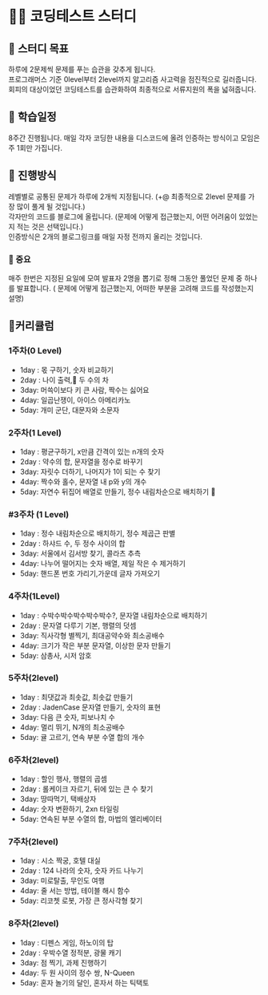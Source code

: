 # 🧑‍💻 코딩테스트 스터디

## 📌 스터디 목표

하루에 2문제씩 문제를 푸는 습관을 갖추게 됩니다.<br>
프로그래머스 기준 0level부터 2level까지 알고리즘 사고력을 점진적으로 길러줍니다.<br>
회피의 대상이었던 코딩테스트를 습관화하여 최종적으로 서류지원의 폭을 넓혀줍니다.

## 📅 학습일정

8주간 진행됩니다.
매일 각자 코딩한 내용을 디스코드에 올려 인증하는 방식이고 모임은 주 1회만 가집니다.

## 💫 진행방식

레벨별로 공통된 문제가 하루에 2개씩 지정됩니다. (+@ 최종적으로 2level 문제를 가장 많이 풀게 될 것입니다.)<br>
각자만의 코드를 블로그에 올립니다. (문제에 어떻게 접근했는지, 어떤 어려움이 있었는지 적는 것은 선택입니다.)<br>
인증방식은 2개의 블로그링크를 매일 자정 전까지 올리는 것입니다.<br>

### **🚨 중요**

매주 한번은 지정된 요일에 모여 발표자 2명을 뽑기로 정해 그동안 풀었던 문제 중 하나를 발표합니다.
( 문제에 어떻게 접근했는지, 어떠한 부분을 고려해 코드를 작성했는지 설명)

## 📄커리큘럼

### 1주차(0 Level)

- 1day : 몫 구하기, 숫자 비교하기
- 2day : 나이 출력, 두 수의 차
- 3day: 머쓱이보다 키 큰 사람, 짝수는 싫어요
- 4day: 일곱난쟁이, 아이스 아메리카노
- 5day: 개미 군단, 대문자와 소문자

### 2주차(1 Level)

- 1day : 평균구하기, x만큼 간격이 있는 n개의 숫자
- 2day : 약수의 합, 문자열을 정수로 바꾸기
- 3day: 자릿수 더하기, 나머지가 1이 되는 수 찾기
- 4day: 짝수와 홀수, 문자열 내 p와 y의 개수
- 5day: 자연수 뒤집어 배열로 만들기, 정수 내림차순으로 배치하기
  

### #3주차 (1 Level)

- 1day : 정수 내림차순으로 배치하기, 정수 제곱근 판별
- 2day : 하샤드 수, 두 정수 사이의 합
- 3day: 서울에서 김서방 찾기, 콜라츠 추측
- 4day: 나누어 떨어지는 숫자 배열, 제일 작은 수 제거하기
- 5day: 핸드폰 번호 가리기,가운데 글자 가져오기

### 4주차(1Level)

- 1day : 수박수박수박수박수박수?, 문자열 내림차순으로 배치하기
- 2day : 문자열 다루기 기본, 행렬의 덧셈
- 3day: 직사각형 별찍기, 최대공약수와 최소공배수
- 4day: 크기가 작은 부분 문자열, 이상한 문자 만들기
- 5day: 삼총사, 시저 암호

### 5주차(2level)

- 1day : 최댓값과 최솟값, 최솟값 만들기
- 2day : JadenCase 문자열 만들기, 숫자의 표현
- 3day: 다음 큰 숫자, 피보나치 수
- 4day: 멀리 뛰기, N개의 최소공배수
- 5day: 귤 고르기, 연속 부분 수열 합의 개수

### 6주차(2level)

- 1day : 할인 행사, 행렬의 곱셈
- 2day : 롤케이크 자르기, 뒤에 있는 큰 수 찾기
- 3day: 땅따먹기, 택배상자
- 4day: 숫자 변환하기, 2xn 타일링
- 5day: 연속된 부분 수열의 합, 마법의 엘리베이터

### 7주차(2level)

- 1day : 시소 짝궁, 호텔 대실
- 2day : 124 나라의 숫자, 숫자 카드 나누기
- 3day: 미로탈출, 무인도 여행
- 4day: 줄 서는 방법, 테이블 해시 함수
- 5day: 리코쳇 로봇, 가장 큰 정사각형 찾기

### 8주차(2level)

- 1day : 디펜스 게임, 하노이의 탑
- 2day : 우박수열 정적분, 광물 캐기
- 3day: 점 찍기, 과제 진행하기
- 4day: 두 원 사이의 정수 쌍, N-Queen
- 5day: 혼자 놀기의 달인, 혼자서 하는 틱택토
